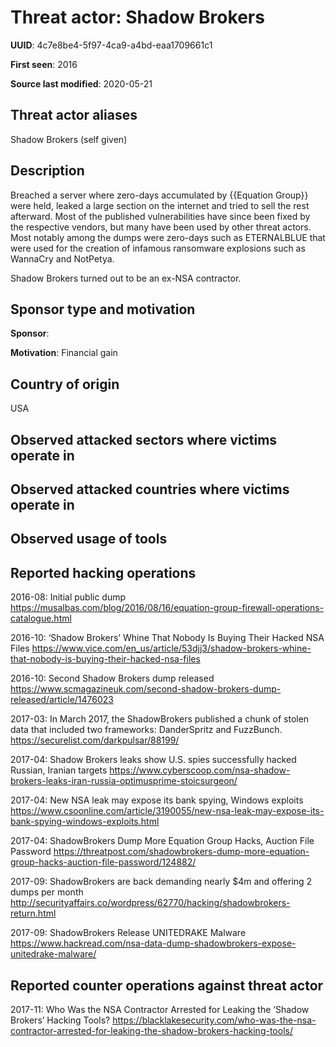 # Threat actor: Shadow Brokers

**UUID**: 4c7e8be4-5f97-4ca9-a4bd-eaa1709661c1

**First seen**: 2016

**Source last modified**: 2020-05-21

## Threat actor aliases

Shadow Brokers (self given)

## Description

Breached a server where zero-days accumulated by {{Equation Group}} were held, leaked a large section on the internet  and tried to sell the rest afterward. Most of the published vulnerabilities have since been fixed by the respective vendors, but many have been used by other threat actors. Most notably among the dumps were zero-days such as ETERNALBLUE that were used for the creation of infamous ransomware explosions such as WannaCry and NotPetya.

Shadow Brokers turned out to be an ex-NSA contractor.

## Sponsor type and motivation

**Sponsor**: 

**Motivation**: Financial gain


## Country of origin

USA

## Observed attacked sectors where victims operate in



## Observed attacked countries where victims operate in



## Observed usage of tools



## Reported hacking operations

2016-08: Initial public dump
https://musalbas.com/blog/2016/08/16/equation-group-firewall-operations-catalogue.html

2016-10: ‘Shadow Brokers’ Whine That Nobody Is Buying Their Hacked NSA Files
https://www.vice.com/en_us/article/53djj3/shadow-brokers-whine-that-nobody-is-buying-their-hacked-nsa-files

2016-10: Second Shadow Brokers dump released
https://www.scmagazineuk.com/second-shadow-brokers-dump-released/article/1476023

2017-03: In March 2017, the ShadowBrokers published a chunk of stolen data that included two frameworks: DanderSpritz and FuzzBunch.
https://securelist.com/darkpulsar/88199/

2017-04: Shadow Brokers leaks show U.S. spies successfully hacked Russian, Iranian targets
https://www.cyberscoop.com/nsa-shadow-brokers-leaks-iran-russia-optimusprime-stoicsurgeon/

2017-04: New NSA leak may expose its bank spying, Windows exploits
https://www.csoonline.com/article/3190055/new-nsa-leak-may-expose-its-bank-spying-windows-exploits.html

2017-04: ShadowBrokers Dump More Equation Group Hacks, Auction File Password
https://threatpost.com/shadowbrokers-dump-more-equation-group-hacks-auction-file-password/124882/

2017-09: ShadowBrokers are back demanding nearly $4m and offering 2 dumps per month
http://securityaffairs.co/wordpress/62770/hacking/shadowbrokers-return.html

2017-09: ShadowBrokers Release UNITEDRAKE Malware
https://www.hackread.com/nsa-data-dump-shadowbrokers-expose-unitedrake-malware/

## Reported counter operations against threat actor

2017-11: Who Was the NSA Contractor Arrested for Leaking the ‘Shadow Brokers’ Hacking Tools?
https://blacklakesecurity.com/who-was-the-nsa-contractor-arrested-for-leaking-the-shadow-brokers-hacking-tools/




